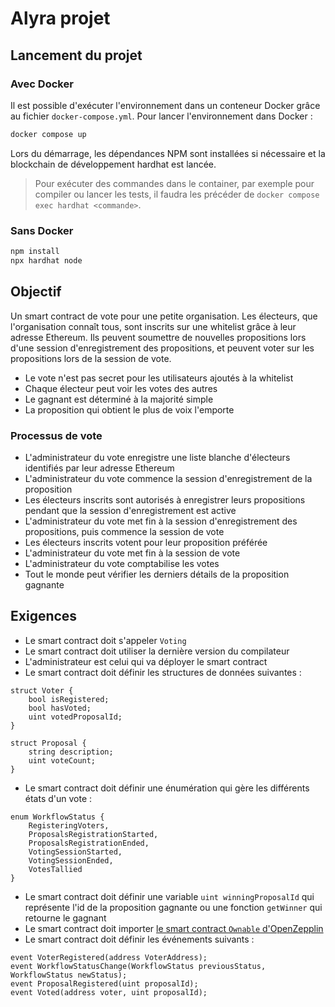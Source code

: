 # Alyra projet

## Lancement du projet

### Avec Docker

Il est possible d'exécuter l'environnement dans un conteneur Docker grâce au fichier `docker-compose.yml`. Pour lancer l'environnement dans Docker :

```sh
docker compose up
```

Lors du démarrage, les dépendances NPM sont installées si nécessaire et la blockchain de développement hardhat est lancée.

> Pour exécuter des commandes dans le container, par exemple pour compiler ou lancer les tests, il faudra les précéder de `docker compose exec hardhat <commande>`.

### Sans Docker

```sh
npm install
npx hardhat node
```

## Objectif

Un smart contract de vote pour une petite organisation. Les électeurs, que l'organisation connaît tous, sont inscrits sur une whitelist grâce à leur adresse Ethereum. Ils peuvent soumettre de nouvelles propositions lors d'une session d'enregistrement des propositions, et peuvent voter sur les propositions lors de la session de vote.

- Le vote n'est pas secret pour les utilisateurs ajoutés à la whitelist
- Chaque électeur peut voir les votes des autres
- Le gagnant est déterminé à la majorité simple
- La proposition qui obtient le plus de voix l'emporte

### Processus de vote

- L'administrateur du vote enregistre une liste blanche d'électeurs identifiés par leur adresse Ethereum
- L'administrateur du vote commence la session d'enregistrement de la proposition
- Les électeurs inscrits sont autorisés à enregistrer leurs propositions pendant que la session d'enregistrement est active
- L'administrateur du vote met fin à la session d'enregistrement des propositions, puis commence la session de vote
- Les électeurs inscrits votent pour leur proposition préférée
- L'administrateur du vote met fin à la session de vote
- L'administrateur du vote comptabilise les votes
- Tout le monde peut vérifier les derniers détails de la proposition gagnante

## Exigences

- Le smart contract doit s'appeler `Voting`
- Le smart contract doit utiliser la dernière version du compilateur
- L'administrateur est celui qui va déployer le smart contract
- Le smart contract doit définir les structures de données suivantes :  
```solidity
struct Voter {
    bool isRegistered;
    bool hasVoted;
    uint votedProposalId;
}

struct Proposal {
    string description;
    uint voteCount;
}
```
- Le smart contract doit définir une énumération qui gère les différents états d'un vote :
```solidity
enum WorkflowStatus {
    RegisteringVoters,
    ProposalsRegistrationStarted,
    ProposalsRegistrationEnded,
    VotingSessionStarted,
    VotingSessionEnded,
    VotesTallied
}
```
- Le smart contract doit définir une variable `uint winningProposalId` qui représente l'id de la proposition gagnante ou une fonction `getWinner` qui retourne le gagnant
- Le smart contract doit importer [le smart contract `Ownable` d'OpenZepplin](https://github.com/OpenZeppelin/openzeppelin-contracts/blob/master/contracts/access/Ownable.sol)
- Le smart contract doit définir les événements suivants :
```solidity
event VoterRegistered(address VoterAddress);
event WorkflowStatusChange(WorkflowStatus previousStatus, WorkflowStatus newStatus);
event ProposalRegistered(uint proposalId);
event Voted(address voter, uint proposalId);
```
